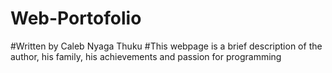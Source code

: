 # Web-Portofolio
#Written by Caleb Nyaga Thuku
#This webpage is a brief description of the author, his family, his achievements and passion for programming
